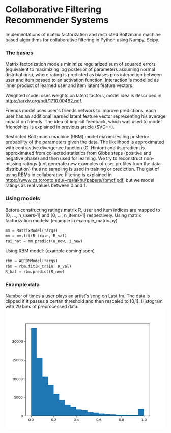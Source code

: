 # Collaborative Filtering Recommender Systems
Implementations of matrix factorization and restricted Boltzmann machine based algorithms for collaborative filtering in Python using Numpy, Scipy.

### The basics
Matrix factorization models minimize regularized sum of squared errors (equivalent to maximizing log posterior of parameters assuming normal distributions), where rating is predicted as biases plus interaction between user and item passed to an activation function. Interaction is modelled as inner product of learned user and item latent feature vectors. 

Weighted model uses weights on latent factors, model idea is described in https://arxiv.org/pdf/1710.00482.pdf. 

Friends model uses user's friends network to improve predictions, each user has an additional learned latent feature vector representing his average impact on friends. The idea of implicit feedback, which was used to model friendships is explained in previous article (SVD++).


Restricted Boltzmann machine (RBM) model maximizes log posterior probability of the parameters given the data. The likelihood is approximated with contrastive divergence function (G. Hinton) and its gradient is approximated from collected statistics from Gibbs steps (positive and negative phase) and then used for learning. We try to reconstruct non-missing ratings (not generate new examples of user profiles from the data distribution) thus no sampling is used in training or prediction. The gist of using RBMs in collaborative filtering is explained in https://www.cs.toronto.edu/~rsalakhu/papers/rbmcf.pdf, but we model ratings as real values between 0 and 1. 

### Using models
Before constructing ratings matrix R, user and item indices are mapped to [0, ..., n_users-1] and [0, ..., n_items-1] respectively.
Using matrix factorization models: (example in example_matrix.py)
```python
mm = MatrixModel(*args)
mm = mm.fit(R_train, R_val)
rui_hat = mm.predict(u_new, i_new)
```
Using RBM model: (example coming soon)
```python
rbm = AERBMModel(*args)
rbm = rbm.fit(R_train, R_val)
R_hat = rbm.predict(R_new)
```

### Example data
Number of times a user plays an artist's song on Last.fm. The data is clipped if it passes a certan threshold and then rescaled to [0,1].
Histogram with 20 bins of preprocessed data:
<img src="img/lastfm_ratings_hist.png">
